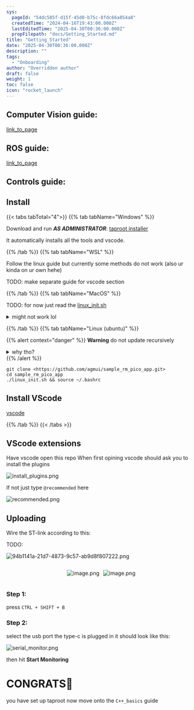 ```yaml
---
sys:
  pageId: "54dc585f-d15f-45d0-b75c-8fdc66a854a8"
  createdTime: "2024-04-16T19:43:00.000Z"
  lastEditedTime: "2025-04-30T00:36:00.000Z"
  propFilepath: "docs/Getting_Started.md"
title: "Getting_Started"
date: "2025-04-30T00:36:00.000Z"
description: ""
tags:
  - "Onboarding"
author: "Overridden author"
draft: false
weight: 1
toc: false
icon: "rocket_launch"
---
```


## Computer Vision guide:

[link_to_page](86d45bc0-388b-4d26-8848-44f255f73d0e)

## ROS guide:

[link_to_page](3c76c1de-ec8f-46d6-8b0a-294005edc2d5)

## Controls guide:

## Install

{{< tabs tabTotal="4">}}
{{% tab tabName="Windows" %}}

Download and run _**AS ADMINISTRATOR**_: [taproot installer](https://github.com/Thornbots/TeachingFreshies/releases/tag/1.0)

It automatically installs all the tools and vscode.

{{% /tab %}}
{{% tab tabName="WSL" %}}

Follow the linux guide but currently some methods do not work (also ur kinda on ur own hehe)

TODO: make separate guide for vscode section

{{% /tab %}}
{{% tab tabName="MacOS" %}}

TODO: for now just read the [linux_init.sh](https://github.com/agmui/sample_rm_pico_app/blob/main/linux_init.sh)

<details>
<summary>might not work lol</summary>

`brew install libusb pkg-config`

Next install: [vscode](https://code.visualstudio.com/Download)

</details>

{{% /tab %}}
{{% tab tabName="Linux (ubuntu)" %}}

{{% alert context="danger" %}}
**Warning** do not update recursively
<details>
<summary>why tho?</summary>
There are some submodules that may go on for a while (like tinyusb) and I highly
recommend you don't need to get them.
If you want to see what submodules I update just look in `linux_init.sh`
</details>
{{% /alert %}}

```shell
git clone <https://github.com/agmui/sample_rm_pico_app.git>
cd sample_rm_pico_app
./linux_init.sh && source ~/.bashrc
```

## Install VScode

[vscode](https://code.visualstudio.com/Download)

{{% /tab %}}
{{< /tabs >}}

## VScode extensions

Have vscode open this repo
When first opining vscode should ask you to install the plugins

![install_plugins.png](https://prod-files-secure.s3.us-west-2.amazonaws.com/d518164a-d88e-44d1-a4ee-3adb3bd8bce0/89bd30f0-1825-4e77-867b-0a41ce370880/install_plugins.png?X-Amz-Algorithm=AWS4-HMAC-SHA256&X-Amz-Content-Sha256=UNSIGNED-PAYLOAD&X-Amz-Credential=ASIAZI2LB466X72QUWNV%2F20250515%2Fus-west-2%2Fs3%2Faws4_request&X-Amz-Date=20250515T170749Z&X-Amz-Expires=3600&X-Amz-Security-Token=IQoJb3JpZ2luX2VjEHkaCXVzLXdlc3QtMiJIMEYCIQCwbkR5Q06Uk5Gl%2BdpATD3Wv2c8Zwfra%2B8SQQOq%2BtShHwIhAPgMnDkHCC1MajCaVogKghKvXSsubi44c9x1XltBT1IKKv8DCDIQABoMNjM3NDIzMTgzODA1IgxFjRc8uiJRLlSC1rAq3AMcox7bD35TxFxf32ikZJcm5L1YfncXlevNIuxPvAVQeZpGwRLgzvU1R3YdTBAcOivtCyXH4EjjNBe9LHIOxXyJuNWmobgxaOWKErFB4CHYyOSMN7aqAyiWz8pVbu4pc6TCfowDPSpjrRhS844DC6ku6WgTyq1uFXGiBvCM52cY5hyPbd72sR2WAawD4pGTOLIvyH7FIe3bCRyablPUr9RqG89J8CRd1YeXguzm1y8iddf6mKM%2BBs2jaifaG2TODhwBStzr1gMedP49bdosm%2B0AGMzgMIY1VWyj6NUYPqRoNbadmhXXBEnwjQsVjY3%2Fw6p3DN0j%2BZGjXSzJ6%2BJhrphOWnqAeyMbVVck85i6GLE8XOK5VxW7iMdAejiCv%2Fs%2F1fDN9JkQnhVikcbgxR7FfOCN6aLlgBerM3tLbuUUTL5xXgQXSBaSjoVibnlg2DcVI6zpw%2FGpYcqpJOa%2BfE3sipA4QtXFg6sykzE%2FZTPiJwaRVCXg8uqgyReFhbeYfuF8dZv5otrIn6lc%2FYJHkET79rOiuFQBDdyEvFhZWsnwm5fIB7njVrBxc0SZTxGkZXJFs1e7oqneL4SnkXcw%2BuW01kJA0veqtdCD5M0orEhXh%2FTEzI6izV7JFlEQiCpGiTCmrJjBBjqkAW0SjwxuvnTN%2FP04vZWcY4P%2FgIm1kqAlPnEzMuy6esn04RBrK3suUG%2FLwYsdOKKL4dBM0AfExU5Vo2sQPt1H1749I3bl7UwauHBQ9BttbEoLkiIzddESW8rnOW%2Fl312qaKiuJUu0dIXprNNw98p%2BkJmp4j2qdqZUcBBxkCjlH87i0q87CMI9%2FH3H7vsbaJl2U7cQxkDWFI4WYrMAk5On2cW%2F%2FhkO&X-Amz-Signature=4156a1890f1570cea15120270ba7aa2bb0bc9f96d1a5698a96abd5b496c8cf6d&X-Amz-SignedHeaders=host&x-id=GetObject)

If not just type `@recommended` here  

![recommended.png](https://prod-files-secure.s3.us-west-2.amazonaws.com/d518164a-d88e-44d1-a4ee-3adb3bd8bce0/61e661e9-5d85-4dfc-be0d-8d2097a5e793/recommended.png?X-Amz-Algorithm=AWS4-HMAC-SHA256&X-Amz-Content-Sha256=UNSIGNED-PAYLOAD&X-Amz-Credential=ASIAZI2LB466X72QUWNV%2F20250515%2Fus-west-2%2Fs3%2Faws4_request&X-Amz-Date=20250515T170749Z&X-Amz-Expires=3600&X-Amz-Security-Token=IQoJb3JpZ2luX2VjEHkaCXVzLXdlc3QtMiJIMEYCIQCwbkR5Q06Uk5Gl%2BdpATD3Wv2c8Zwfra%2B8SQQOq%2BtShHwIhAPgMnDkHCC1MajCaVogKghKvXSsubi44c9x1XltBT1IKKv8DCDIQABoMNjM3NDIzMTgzODA1IgxFjRc8uiJRLlSC1rAq3AMcox7bD35TxFxf32ikZJcm5L1YfncXlevNIuxPvAVQeZpGwRLgzvU1R3YdTBAcOivtCyXH4EjjNBe9LHIOxXyJuNWmobgxaOWKErFB4CHYyOSMN7aqAyiWz8pVbu4pc6TCfowDPSpjrRhS844DC6ku6WgTyq1uFXGiBvCM52cY5hyPbd72sR2WAawD4pGTOLIvyH7FIe3bCRyablPUr9RqG89J8CRd1YeXguzm1y8iddf6mKM%2BBs2jaifaG2TODhwBStzr1gMedP49bdosm%2B0AGMzgMIY1VWyj6NUYPqRoNbadmhXXBEnwjQsVjY3%2Fw6p3DN0j%2BZGjXSzJ6%2BJhrphOWnqAeyMbVVck85i6GLE8XOK5VxW7iMdAejiCv%2Fs%2F1fDN9JkQnhVikcbgxR7FfOCN6aLlgBerM3tLbuUUTL5xXgQXSBaSjoVibnlg2DcVI6zpw%2FGpYcqpJOa%2BfE3sipA4QtXFg6sykzE%2FZTPiJwaRVCXg8uqgyReFhbeYfuF8dZv5otrIn6lc%2FYJHkET79rOiuFQBDdyEvFhZWsnwm5fIB7njVrBxc0SZTxGkZXJFs1e7oqneL4SnkXcw%2BuW01kJA0veqtdCD5M0orEhXh%2FTEzI6izV7JFlEQiCpGiTCmrJjBBjqkAW0SjwxuvnTN%2FP04vZWcY4P%2FgIm1kqAlPnEzMuy6esn04RBrK3suUG%2FLwYsdOKKL4dBM0AfExU5Vo2sQPt1H1749I3bl7UwauHBQ9BttbEoLkiIzddESW8rnOW%2Fl312qaKiuJUu0dIXprNNw98p%2BkJmp4j2qdqZUcBBxkCjlH87i0q87CMI9%2FH3H7vsbaJl2U7cQxkDWFI4WYrMAk5On2cW%2F%2FhkO&X-Amz-Signature=99fe68ecf3b118da56aece24354e1ccc7f50c4f11aabd56cb985a3df097f0592&X-Amz-SignedHeaders=host&x-id=GetObject)

## Uploading

Wire the ST-link according to this:

TODO:

![94b1141a-21d7-4873-9c57-ab9d8f807222.png](https://prod-files-secure.s3.us-west-2.amazonaws.com/d518164a-d88e-44d1-a4ee-3adb3bd8bce0/e5fad17d-ab82-4300-9f4c-505ab4b1202c/94b1141a-21d7-4873-9c57-ab9d8f807222.png?X-Amz-Algorithm=AWS4-HMAC-SHA256&X-Amz-Content-Sha256=UNSIGNED-PAYLOAD&X-Amz-Credential=ASIAZI2LB466X72QUWNV%2F20250515%2Fus-west-2%2Fs3%2Faws4_request&X-Amz-Date=20250515T170749Z&X-Amz-Expires=3600&X-Amz-Security-Token=IQoJb3JpZ2luX2VjEHkaCXVzLXdlc3QtMiJIMEYCIQCwbkR5Q06Uk5Gl%2BdpATD3Wv2c8Zwfra%2B8SQQOq%2BtShHwIhAPgMnDkHCC1MajCaVogKghKvXSsubi44c9x1XltBT1IKKv8DCDIQABoMNjM3NDIzMTgzODA1IgxFjRc8uiJRLlSC1rAq3AMcox7bD35TxFxf32ikZJcm5L1YfncXlevNIuxPvAVQeZpGwRLgzvU1R3YdTBAcOivtCyXH4EjjNBe9LHIOxXyJuNWmobgxaOWKErFB4CHYyOSMN7aqAyiWz8pVbu4pc6TCfowDPSpjrRhS844DC6ku6WgTyq1uFXGiBvCM52cY5hyPbd72sR2WAawD4pGTOLIvyH7FIe3bCRyablPUr9RqG89J8CRd1YeXguzm1y8iddf6mKM%2BBs2jaifaG2TODhwBStzr1gMedP49bdosm%2B0AGMzgMIY1VWyj6NUYPqRoNbadmhXXBEnwjQsVjY3%2Fw6p3DN0j%2BZGjXSzJ6%2BJhrphOWnqAeyMbVVck85i6GLE8XOK5VxW7iMdAejiCv%2Fs%2F1fDN9JkQnhVikcbgxR7FfOCN6aLlgBerM3tLbuUUTL5xXgQXSBaSjoVibnlg2DcVI6zpw%2FGpYcqpJOa%2BfE3sipA4QtXFg6sykzE%2FZTPiJwaRVCXg8uqgyReFhbeYfuF8dZv5otrIn6lc%2FYJHkET79rOiuFQBDdyEvFhZWsnwm5fIB7njVrBxc0SZTxGkZXJFs1e7oqneL4SnkXcw%2BuW01kJA0veqtdCD5M0orEhXh%2FTEzI6izV7JFlEQiCpGiTCmrJjBBjqkAW0SjwxuvnTN%2FP04vZWcY4P%2FgIm1kqAlPnEzMuy6esn04RBrK3suUG%2FLwYsdOKKL4dBM0AfExU5Vo2sQPt1H1749I3bl7UwauHBQ9BttbEoLkiIzddESW8rnOW%2Fl312qaKiuJUu0dIXprNNw98p%2BkJmp4j2qdqZUcBBxkCjlH87i0q87CMI9%2FH3H7vsbaJl2U7cQxkDWFI4WYrMAk5On2cW%2F%2FhkO&X-Amz-Signature=611040ee4311abc67a2fa7575bc375f67ece802aaf78ca5ff232df4aa199e012&X-Amz-SignedHeaders=host&x-id=GetObject)

<div style="display: flex;flex-direction: row; column-gap:10px; max-width: 630px;justify-content: center;">
<div>

![image.png](https://prod-files-secure.s3.us-west-2.amazonaws.com/d518164a-d88e-44d1-a4ee-3adb3bd8bce0/210ecb78-1116-4d7b-b9b7-2292f66fa2c2/image.png?X-Amz-Algorithm=AWS4-HMAC-SHA256&X-Amz-Content-Sha256=UNSIGNED-PAYLOAD&X-Amz-Credential=ASIAZI2LB466VOV3P3AU%2F20250515%2Fus-west-2%2Fs3%2Faws4_request&X-Amz-Date=20250515T170751Z&X-Amz-Expires=3600&X-Amz-Security-Token=IQoJb3JpZ2luX2VjEHkaCXVzLXdlc3QtMiJIMEYCIQDlx2e4kJOKBds3vsKNFp9kuzcl05AdMsN7JAr%2BTNewUAIhAN8aTCSQiAlluUAPVzhOuvJ72Ljqrn173uQWbT3HiAwbKv8DCDIQABoMNjM3NDIzMTgzODA1Igz7KtBUj5MRoZM1L24q3ANhpU47M5gMpa27f4FWHymsaJw44m2z7IegYF%2Fl9CPe4niPKYQTdVdSnT%2FtUWU19Qf6dotagQJujUZ79tQKNFOnaChaApUGGC6rsPvdteOJZFgGs0vWtGr6WvFN3Y6GBQIIeVu2Dq0YeRoQPW%2BFOtFAx4W%2F5cy2hF1zzaaHVevSDWNJrafVcyHKLcq9IqRl%2BIlQ0jldw%2FTaguRoYHLDt4zGX82Oif0d%2FxkDxyizmjuIlpX1CGG5llJhTuxueUO8VM8%2BHEdSMuOxzlUTiUDKp2FmBzaeGMY9QcDy3jPWW60h1fvfaaEd92KhINSxWXo3ApItYdT11aCoO2mQnVM7Dq1tm5mIYZoRN%2FLguzBmuzP%2BIdLsN%2BGP1XitkIf8s3ABnxeMMw5lGH3rdVraLnEbIxnsEV9QDPVwIYOvIZZCDH7KLRPZ%2BOc8vvH1cKDdOW%2FgF30gjcaq7jKt2VY8LTTUIhllmc2nDHzA5RzL1ATypW6NEPtFXvn7U9rKP8GXnKTBfLEdcY6DaOQvd42NKDxopj3sIuZq%2BBUNJaKbBJp0aximKPnKF35Dt4cz3vhRDir3cVBA3eD8JoTjOtrdPujhtLlDDvX3MJazNssZRVrqpLTnyI22n4YiDEEy6gW9NDC0rJjBBjqkAYGclNA0jmTiIbxuzkI%2F4mLTR4xHSIdzTxfJLWtK40Nz9Rycq4KfkUad%2B679BF7uTmH6ZA9rGFt28A5s0ORk93YrvKJxhqiNNA%2FQUt%2BDxm%2FO%2BI%2B5UWvXLHxpMn0Qh1xDnjVaCOPthSWMJWkOIL8GNlgvPq5ubU%2BrYwa33q6ed9XFlatoBAmD2eEcHxfuoek9prEFYLbUoBVSRQOs6OQ6K%2Bbf94f4&X-Amz-Signature=32bb60ccf1e7dc8ca1450f4698ac0b4354ac9e07545671b12dd2e8334ae54033&X-Amz-SignedHeaders=host&x-id=GetObject)

</div>
<div>

![image.png](https://prod-files-secure.s3.us-west-2.amazonaws.com/d518164a-d88e-44d1-a4ee-3adb3bd8bce0/33a0fd0f-8ca6-4a86-8e09-26e95ded1fff/image.png?X-Amz-Algorithm=AWS4-HMAC-SHA256&X-Amz-Content-Sha256=UNSIGNED-PAYLOAD&X-Amz-Credential=ASIAZI2LB4663ZPLTXRQ%2F20250515%2Fus-west-2%2Fs3%2Faws4_request&X-Amz-Date=20250515T170752Z&X-Amz-Expires=3600&X-Amz-Security-Token=IQoJb3JpZ2luX2VjEHkaCXVzLXdlc3QtMiJIMEYCIQCKUBKz8dzfC7yHfG6S9yw5%2F4RrnA4i2Z7GnftFqPbu7QIhANC9%2FnytGyLC9bttXmDLAquxTk4035ilCjktfS6FHgYJKv8DCDIQABoMNjM3NDIzMTgzODA1IgxoGZScXBOW63dnKPMq3AP4e5bf2GBcCni3MmOg8eJ%2F20EWdVqL8YpgTr%2FFU6uCtU16bkM2bjAqji0FG0arw0TzeAQ4tkpiEc4pxj%2BDafNdfXWrQOEhwt9RFIvFFl8nCh0fyXTN2BIANrZRi0upVOwgprUVpJj%2BRtRUiAVgJMEsfpnXtWiAdmDXJ1KSl6QLvfJt6juqdsLZFFXUBeSZZfFQkMJiHZlUEphCov7rsW%2B36OMWPosZ1G0Hsol2XTpj%2BFJzWFPbMmDDlpI2W1I0UxF%2FpdZXcL1NMwdFqhscR2MFl0ipmJC%2F%2BabGbg5XKZ1NKhgqechYjMRRqBQ8MczrRGG%2BXi8k1mpFlyVW7pcMceJkny0DfpCUUjzs3Aid7DhU5h6XeFdcBTGeIA4ioBQnENSpo35N7BQKeSqcy75RiP23BKQt62qkM1NG92emYvx7JVMSsCM9fjRUqpGBRSou%2B2%2B0rhLTBlPA4ddrFaleovDlDREMEaGi5CZfWaroJscBW%2B%2F5K69Vuwg6nVEcUZwAHtY%2BxchBgnVJ2VnYS2VSbrafyUkw4Ynvfc9RRH1SdrMK7YzqtCQMk1dWeIhDrwEoggkPEF7XpF10lMMMkGVQPVFSKnT6yYCCf05fYs6JeCdkEcNmiY2fHdr7G1xv0jD%2Fq5jBBjqkAQ65xIO8KB22QToBFX1qS%2BEfgBxPjNUWGTXyiBew1IEeWskCqCxtf2VmfmbHDvsuNOp1oe1vx9nK4zWGvykkdFWHkKaymBKuSpe2GOqdTTKk4e93oTVaPuFgd7nkcUI6077625Rc8N1YCNFEOBtjD46jZwWcqbR%2FiMBkIVbYq6Hw3LfhtAWj6DAQ7WAxQaiA7JJVPXl9m31rIGi5yU%2B4lMFyAgvF&X-Amz-Signature=32fafc165d986b3f608f1a1af644eac3d193185d05512e011b62207c82996cf7&X-Amz-SignedHeaders=host&x-id=GetObject)

</div>
</div>

### Step 1:

press `CTRL + SHIFT + B`

### Step 2:

select the usb port the type-c is plugged in it should look like this:

![serial_monitor.png](https://prod-files-secure.s3.us-west-2.amazonaws.com/d518164a-d88e-44d1-a4ee-3adb3bd8bce0/f03f4774-05d4-4393-b6a0-d5efb6d315ab/serial_monitor.png?X-Amz-Algorithm=AWS4-HMAC-SHA256&X-Amz-Content-Sha256=UNSIGNED-PAYLOAD&X-Amz-Credential=ASIAZI2LB466X72QUWNV%2F20250515%2Fus-west-2%2Fs3%2Faws4_request&X-Amz-Date=20250515T170749Z&X-Amz-Expires=3600&X-Amz-Security-Token=IQoJb3JpZ2luX2VjEHkaCXVzLXdlc3QtMiJIMEYCIQCwbkR5Q06Uk5Gl%2BdpATD3Wv2c8Zwfra%2B8SQQOq%2BtShHwIhAPgMnDkHCC1MajCaVogKghKvXSsubi44c9x1XltBT1IKKv8DCDIQABoMNjM3NDIzMTgzODA1IgxFjRc8uiJRLlSC1rAq3AMcox7bD35TxFxf32ikZJcm5L1YfncXlevNIuxPvAVQeZpGwRLgzvU1R3YdTBAcOivtCyXH4EjjNBe9LHIOxXyJuNWmobgxaOWKErFB4CHYyOSMN7aqAyiWz8pVbu4pc6TCfowDPSpjrRhS844DC6ku6WgTyq1uFXGiBvCM52cY5hyPbd72sR2WAawD4pGTOLIvyH7FIe3bCRyablPUr9RqG89J8CRd1YeXguzm1y8iddf6mKM%2BBs2jaifaG2TODhwBStzr1gMedP49bdosm%2B0AGMzgMIY1VWyj6NUYPqRoNbadmhXXBEnwjQsVjY3%2Fw6p3DN0j%2BZGjXSzJ6%2BJhrphOWnqAeyMbVVck85i6GLE8XOK5VxW7iMdAejiCv%2Fs%2F1fDN9JkQnhVikcbgxR7FfOCN6aLlgBerM3tLbuUUTL5xXgQXSBaSjoVibnlg2DcVI6zpw%2FGpYcqpJOa%2BfE3sipA4QtXFg6sykzE%2FZTPiJwaRVCXg8uqgyReFhbeYfuF8dZv5otrIn6lc%2FYJHkET79rOiuFQBDdyEvFhZWsnwm5fIB7njVrBxc0SZTxGkZXJFs1e7oqneL4SnkXcw%2BuW01kJA0veqtdCD5M0orEhXh%2FTEzI6izV7JFlEQiCpGiTCmrJjBBjqkAW0SjwxuvnTN%2FP04vZWcY4P%2FgIm1kqAlPnEzMuy6esn04RBrK3suUG%2FLwYsdOKKL4dBM0AfExU5Vo2sQPt1H1749I3bl7UwauHBQ9BttbEoLkiIzddESW8rnOW%2Fl312qaKiuJUu0dIXprNNw98p%2BkJmp4j2qdqZUcBBxkCjlH87i0q87CMI9%2FH3H7vsbaJl2U7cQxkDWFI4WYrMAk5On2cW%2F%2FhkO&X-Amz-Signature=52a16bfa25a381f015f8b3ec0f39344842b7decf85aaaffd47e48419b32e0a96&X-Amz-SignedHeaders=host&x-id=GetObject)

then hit **Start Monitoring**

# CONGRATS🎉

you have set up taproot now move onto the `C++_basics` guide
